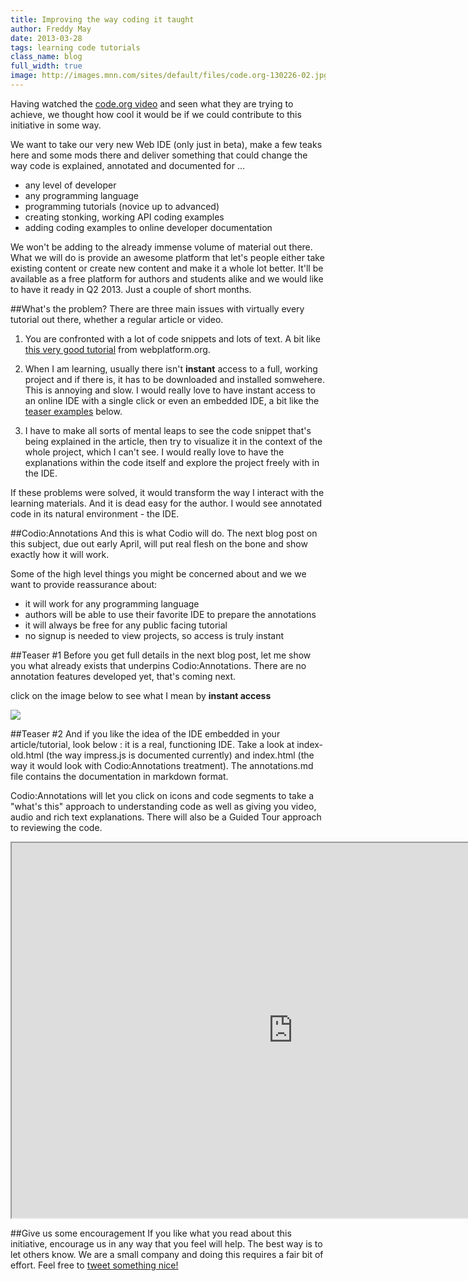 ```yaml
---
title: Improving the way coding it taught
author: Freddy May
date: 2013-03-28
tags: learning code tutorials
class_name: blog
full_width: true
image: http://images.mnn.com/sites/default/files/code.org-130226-02.jpg
---
```


Having watched the [code.org video](http://www.youtube.com/v/nKIu9yen5nc) and seen what they are trying to achieve, we thought how cool it would be if we could contribute to this initiative in some way. 

We want to take our very new Web IDE (only just in beta), make a few teaks here and some mods there and deliver something that could change the way code is explained, annotated and documented for ...

- any level of developer
- any programming language
- programming tutorials (novice up to advanced)
- creating stonking, working API coding examples
- adding coding examples to online developer documentation

We won't be adding to the already immense volume of material out there. What we will do is provide an awesome platform that let's people either take existing content or create new content and make it a whole lot better. It'll be available as a free platform for authors and students alike and we would like to have it ready in Q2 2013. Just a couple of short months.

##What's the problem?
There are three main issues with virtually every tutorial out there, whether a regular article or video.

1. You are confronted with a lot of code snippets and lots of text. A bit like <a href="http://docs.webplatform.org/wiki/tutorials/creating_and_modifying_html" target="_blank">this very good tutorial</a> from webplatform.org.

1. When I am learning, usually there isn't **instant** access to a full, working project and if there is, it has to be downloaded and installed somwehere. This is annoying and slow. I would really love to have instant access to an online IDE with a single click or even an embedded IDE, a bit like the <a href="#teasers">teaser examples</a> below.

1. I have to make all sorts of mental leaps to see the code snippet that's being explained in the article, then try to visualize it in the context of the whole project, which I can't see. I would really love to have the explanations within the code itself and explore the project freely with in the IDE.

If these problems were solved, it would transform the way I interact with the learning materials. And it is dead easy for the author. I would see annotated code in its natural environment - the IDE.

##Codio:Annotations
And this is what Codio will do. The next blog post on this subject, due out early April, will put real flesh on the bone and show exactly how it will work.

Some of the high level things you might be concerned about and we we want to provide reassurance about: 

- it will work for any programming language
- authors will be able to use their favorite IDE to prepare the annotations
- it will always be free for any public facing tutorial
- no signup is needed to view projects, so access is truly instant

<a name="teasers"></a>
##Teaser #1
Before you get full details in the next blog post, let me show you what already exists that underpins Codio:Annotations. There are no annotation features developed yet, that's coming next.

click on the image below to see what I mean by **instant access**

<a href="https://codio.com/fmay/Impress/tree/Impress/index.html" target="_blank"><img src="/img/blog/codio-widget.png"></a>

##Teaser #2
And if you like the idea of the IDE embedded in your article/tutorial, look below : it is a real, functioning IDE. Take a look at index-old.html (the way impress.js is documented currently) and index.html (the way it would look with Codio:Annotations treatment). The annotations.md file contains the documentation in markdown format.

Codio:Annotations will let you click on icons and code segments to take a "what's this" approach to understanding code as well as giving you video, audio and rich text explanations. There will also be a Guided Tour approach to reviewing the code.

<iframe style="width:900px; height:600px" src="https://codio.com/fmay/Impress/tree/Impress/index.html"></iframe>

##Give us some encouragement
If you like what you read about this initiative, encourage us in any way that you feel will help. The best way is to let others know. We are a small company and doing this requires a fair bit of effort. Feel free to <a href="http://twitter.com/home/?status=Codio%20is%20about%20to%20build%20some%20cool%20stuff%20to%20help%20developers%20of%20any%20skill%20level%20learn%20to%20%23code%20https%3A%2F%2Fcodio.com%2Fblog%2F2013%2F03%2Fcodio-for-education%2F" target="_blank">tweet something nice!</a>


